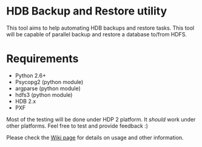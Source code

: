 HDB Backup and Restore utility
==============================

This tool aims to help automating HDB backups and restore tasks. This
tool will be capable of parallel backup and restore a database to/from 
HDFS.

# Requirements
- Python 2.6+
- Psycopg2  (python module)
- argparse  (python module)
- hdfs3     (python module)
- HDB 2.x
- PXF

Most of the testing will be done under HDP 2 platform. It _should_ work
under other platforms. Feel free to test and provide feedback :)

Please check the [Wiki page](https://github.com/Zerpet/hdb-backup/wiki)
for details on usage and other information.
